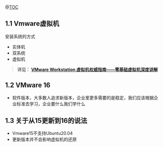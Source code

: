 ﻿@[TOC](目录)

## 1.1 Vmware虚拟机

安装系统的方式

 - 实体机
 - 双系统
 - 虚拟机

> **详见： [VMware Workstation 虚拟机权威指南——零基础虚拟机深度讲解](https://www.bilibili.com/video/BV1t741167UB)**

## 1.2 VMware 16

 - 软件版本，大多数人追求新版本，企业里更多需要的是稳定，我们应该根据企业标准去学习，企业要什么我们学什么

## 1.3 关于从15更新到16的说法

 - Vmware15不支持Ubuntu20.04
 - 更新版本并不会影响虚拟机的还原

